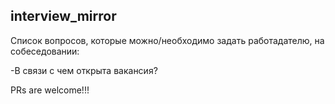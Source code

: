## interview_mirror
Cписок вопросов, которые можно/необходимо задать работадателю, на собеседовании:


-В связи с чем открыта вакансия?

PRs are welcome!!!
